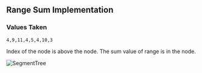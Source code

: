 ## Range Sum Implementation

### Values Taken
```
4,9,11,4,5,4,10,3
```

Index of the node is above the node. The sum value of range is in the node.

![SegmentTree](https://ibb.co/jsmsmS)
